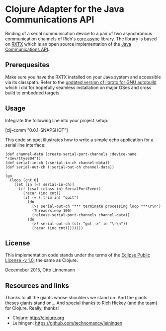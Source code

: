 # Clojure Adapter for the Java Communications API

Binding  of a serial  communication  device   to  a  pair  of   two  asynchronous
communication channels of Rich's [core.async](https://github.com/clojure/core.async)  library. The library is based on
[RXTX](http://rxtx.qbang.org/wiki/index.php/Main_Page) which is an open source
implementation of the [Java Communications API](http://docs.oracle.com/cd/E17802_01/products/products/javacomm/reference/api/javax/comm/package-summary.html).


## Prerequesites
Make sure you have the RXTX installed on your Java system and accessible via its
classpath. Refer to the [updated version of librxtx for GNU autobuild](https://github.com/linneman/librxtx)
which I did for hopefully seamless installation on major OSes and cross build
to embedded targets.


## Usage

Integrate the following line into your project setup:

[clj-comm "0.0.1-SNAPSHOT"]

This code snippet illustrates how to write a simple echo application
for a serial line interface:

    (def channel-data (create-serial-port-channels :device-name "/dev/ttys004"))
    (def serial-in-ch (:serial-in-ch channel-data))
    (def serial-out-ch (:serial-out-ch channel-data))

    (go
      (loop [cnt 0]
        (let [in (<! serial-in-ch)]
          (if (isa? (class in) SerialPortEvent)
            (recur (inc cnt))
            (if (= (.trim in) "quit")
              (do
                (>! serial-out-ch "*** terminate processing loop ***\r\n")
                (Thread/sleep 100)
                (release-serial-port-channels channel-data))
              (do
                (>! serial-out-ch (str "got ->" in "\r\n"))
                (recur (inc cnt))))))))


## License
This implementation code stands under the terms of the
[Eclipse Public License -v 1.0](http://opensource.org/licenses/eclipse-1.0.txt), the same as Clojure.

Decemeber 2015, Otto Linnemann

## Resources and links
Thanks to all the giants whose shoulders we stand on. And the giants theses giants stand on...
And special thanks to Rich Hickey (and the team) for Clojure. Really, thanks!

* Clojure: http://clojure.org
* Leiningen: https://github.com/technomancy/leiningen
